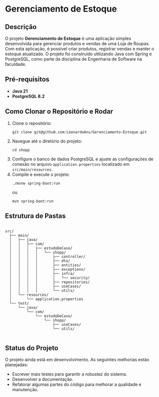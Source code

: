<!DOCTYPE html>
<html lang="pt-BR">
<head>
    <meta charset="UTF-8">
    <meta name="viewport" content="width=device-width, initial-scale=1.0">
</head>
<body>
    <h1>Gerenciamento de Estoque</h1>
    <h2>Descrição</h2>
    <p>O projeto <strong>Gerenciamento de Estoque</strong> é uma aplicação simples desenvolvida para gerenciar produtos e vendas de uma Loja de Roupas. Com esta aplicação, é possível criar produtos, registrar vendas e manter o estoque atualizado. O projeto foi construído utilizando Java com Spring e PostgreSQL, como parte da disciplina de Engenharia de Software na faculdade.</p>
    <h2>Pré-requisitos</h2>
    <ul>
        <li><strong>Java 21</strong></li>
        <li><strong>PostgreSQL 8.2</strong></li>
    </ul>
    <h2>Como Clonar o Repositório e Rodar</h2>
    <ol>
        <li>Clone o repositório:
            <pre><code>git clone git@github.com:LeonardoAns/Gerenciamento-Estoque.git</code></pre>
        </li>
        <li>Navegue até o diretório do projeto:
            <pre><code>cd shopp</code></pre>
        </li>
        <li>Configure o banco de dados PostgreSQL e ajuste as configurações de conexão no arquivo <code>application.properties</code> localizado em <code>src/main/resources</code>.</li>
        <li>Compile e execute o projeto:
            <pre><code>./mvnw spring-boot:run</code></pre>
            ou
            <pre><code>mvn spring-boot:run</code></pre>
        </li>
        <!-- Se houver comandos para rodar testes, adicione aqui -->
        <!-- <li>Para rodar os testes, use:</li>
        <li><pre><code>./mvnw test</code></pre></li> -->
    </ol>
    <h2>Estrutura de Pastas</h2>
    <pre><code>
src/
  ├── main/
  │   ├── java/
  │   │   ├── com/
  │   │   │   ├── estudoDeCaso/
  │   │   │   │   └── shopp/
  │   │   │   │       ├── controller/
  │   │   │   │       ├── dto/
  │   │   │   │       ├── entities/
  │   │   │   │       ├── exceptions/
  │   │   │   │       ├── infra/
  │   │   │   │       │   └── security/
  │   │   │   │       ├── repositories/
  │   │   │   │       ├── useCases/
  │   │   │   │       └── utils/
  │   └── resources/
  │       └── application.properties
  └── test/
      └── java/
          └── com/
              └── estudoDeCaso/
                  └── shopp/
                      ├── useCases/
                      └── utils/
    </code></pre>
    <h2>Status do Projeto</h2>
    <p>O projeto ainda está em desenvolvimento. As seguintes melhorias estão planejadas:</p>
    <ul>
        <li>Escrever mais testes para garantir a robustez do sistema.</li>
        <li>Desenvolver a documentação.</li>
        <li>Refatorar algumas partes do código para melhorar a qualidade e manutenção.</li>
    </ul>
</body>

</html>
